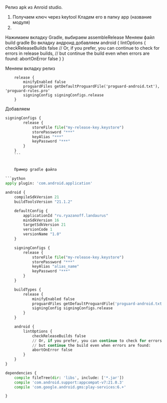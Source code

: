 Релиз apk из Anroid studio.

1) Получаем ключ через keytool
Кладем его в папку app (название модуля)
2) 
Нажимаем вкладку Gradle, выбираем assembleRelease
Меняем файл build gradle
Во вкладку андроид добавляем 
 android {
        lintOptions {
            checkReleaseBuilds false
            // Or, if you prefer, you can continue to check for errors in release builds,
            // but continue the build even when errors are found:
            abortOnError false
        }
    }

Меняем вкладку релиз

        release {
            minifyEnabled false
            proguardFiles getDefaultProguardFile('proguard-android.txt'), 'proguard-rules.pro'
            signingConfig signingConfigs.release
        }
        
Добавляем
```python
signingConfigs {
        release {
            storeFile file("my-release-key.keystore")
            storePassword "***"
            keyAlias "***"
            keyPassword "***"
        }
    }
    ```
    
    
    Пример gradle файла
    
```python    
apply plugin: 'com.android.application'

android {
    compileSdkVersion 21
    buildToolsVersion "21.1.2"

    defaultConfig {
        applicationId "ru.ryazanoff.landaurus"
        minSdkVersion 16
        targetSdkVersion 21
        versionCode 1
        versionName "1.0"
    }

    signingConfigs {
        release {
            storeFile file("my-release-key.keystore")
            storePassword "***"
            keyAlias "alias_name"
            keyPassword "***"
        }
    }

    buildTypes {
        release {
            minifyEnabled false
            proguardFiles getDefaultProguardFile('proguard-android.txt'), 'proguard-rules.pro'
            signingConfig signingConfigs.release
        }
    }

    android {
        lintOptions {
            checkReleaseBuilds false
            // Or, if you prefer, you can continue to check for errors in release builds,
            // but continue the build even when errors are found:
            abortOnError false
        }
    }
}

dependencies {
    compile fileTree(dir: 'libs', include: ['*.jar'])
    compile 'com.android.support:appcompat-v7:21.0.3'
    compile 'com.google.android.gms:play-services:6.+'

}
```
